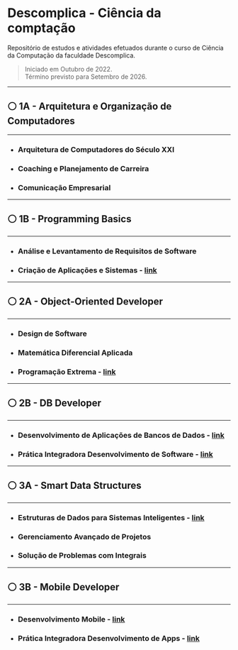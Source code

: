 # Descomplica - Ciência da comptação

Repositório de estudos e atividades efetuados durante o curso de Ciência da Computação da faculdade Descomplica.

> Iniciado em Outubro de 2022.  
> Término previsto para Setembro de 2026.

***

## ⚪ 1A - Arquitetura e Organização de Computadores

***

* ### Arquitetura de Computadores do Século XXI

* ### Coaching e Planejamento de Carreira

* ### Comunicação Empresarial

***

## ⚪ 1B - Programming Basics

***

* ### Análise e Levantamento de Requisitos de Software

* ### Criação de Aplicações e Sistemas - [link](https://github.com/jaohab/descomplica-cie-comp/tree/main/src/descomplica/p1B/criacaoAplicacoesSistemas)

***

## ⚪ 2A - Object-Oriented Developer

***

* ### Design de Software

* ### Matemática Diferencial Aplicada

* ### Programação Extrema - [link](https://github.com/jaohab/descomplica-cie-comp/tree/main/src/descomplica/p2A/programacaoExtrema)

***

## ⚪ 2B - DB Developer

***

* ### Desenvolvimento de Aplicações de Bancos de Dados - [link](https://github.com/jaohab/descomplica-cie-comp/tree/main/src/descomplica/p2B/desenvolvimentoAplicacoesBancosDados)

* ### Prática Integradora Desenvolvimento de Software - [link](https://github.com/jaohab/descomplica-cie-comp/tree/main/src/descomplica/p2B/praticaIntegradoraDesenvolvimentoDeSoftware)

***

## ⚪ 3A - Smart Data Structures

***

* ### Estruturas de Dados para Sistemas Inteligentes - [link](a)

* ### Gerenciamento Avançado de Projetos

* ### Solução de Problemas com Integrais

***

## ⚪ 3B - Mobile Developer

***

* ### Desenvolvimento Mobile - [link](a)

* ### Prática Integradora Desenvolvimento de Apps - [link](a)

